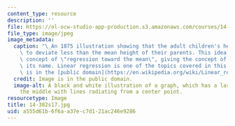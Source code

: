 ```yaml
---
content_type: resource
description: ''
file: https://ol-ocw-studio-app-production.s3.amazonaws.com/courses/14-382-econometrics-spring-2017/a555d61b6f6aa37ec7d121ac246e9286_14-382s17.jpg
file_type: image/jpeg
image_metadata:
  caption: "\_An 1875 illustration showing that the adult children's heights tended\
    \ to deviate less than the mean height of their parents. This idea suggested the\
    \ concept of \"regression toward the mean\", giving the concept of regression\
    \ its name. Linear regression is one of the topics covered in this course. (Image\
    \ is in the [public domain](https://en.wikipedia.org/wiki/Linear_regression#/media/File:Galton%27s_correlation_diagram_1875.jpg).)"
  credit: Image is in the public domain.
  image-alt: A black and white illustration of a graph, which has a large circle in
    the middle with lines radiating from a center point.
resourcetype: Image
title: 14-382s17.jpg
uid: a555d61b-6f6a-a37e-c7d1-21ac246e9286
---
```

